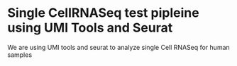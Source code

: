 # Single CellRNASeq test pipleine using UMI Tools and Seurat 

We are using UMI tools and seurat to analyze single Cell RNASeq for human samples 
